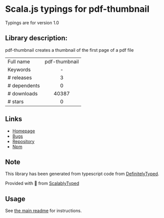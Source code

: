 
# Scala.js typings for pdf-thumbnail

Typings are for version 1.0

## Library description:
pdf-thumbnail creates a thumbnail of the first page of a pdf file

|                    |                 |
| ------------------ | :-------------: |
| Full name          | pdf-thumbnail |
| Keywords           | - |
| # releases         | 3 |
| # dependents       | 0 |
| # downloads        | 40387 |
| # stars            | 0 |

## Links
- [Homepage](https://github.com/nicoFuccella/pdf-thumbnail#readme)
- [Bugs](https://github.com/nicoFuccella/pdf-thumbnail/issues)
- [Repository](https://github.com/nicoFuccella/pdf-thumbnail)
- [Npm](https://www.npmjs.com/package/pdf-thumbnail)
    


## Note
This library has been generated from typescript code from [DefinitelyTyped](https://definitelytyped.org).

Provided with :purple_heart: from [ScalablyTyped](https://github.com/oyvindberg/ScalablyTyped)

## Usage
See [the main readme](../../readme.md) for instructions.


